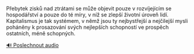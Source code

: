 
Přebytek zisků nad ztrátami se může objevit pouze v rozvíjejícím se hospodářství a pouze do té míry, v níž se zlepší životní úroveň lidí. Kapitalismus je tak systémem, v němž jsou ty nejbystřejší a nejčilejší mysli poháněny k prosazování svých nejlepších schopností ve prospěch ostatních, méně schopných.

[🔊 Poslechnout audio](/data/7-paragraphs/audio/chapter_111/para_004-Pebytek-zisk-nad-ztrtami-se-me-objevit-pouze.mp3)
